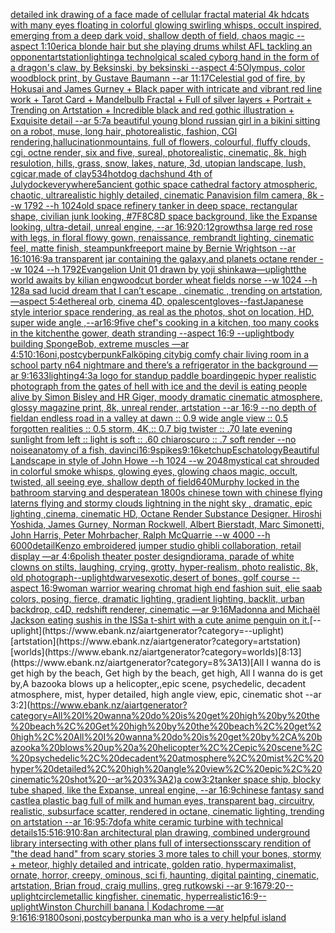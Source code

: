 [detailed ink drawing of a face made of cellular fractal material 4k hd](https://www.ebank.nz/aiartgenerator?category=detailed%20ink%20drawing%20of%20a%20face%20made%20of%20cellular%20fractal%20material%204k%20hd)[cats with many eyes floating in colorful glowing swirling whisps, occult inspired, emerging from a deep dark void, shallow depth of field, chaos magic --aspect 1:10](https://www.ebank.nz/aiartgenerator?category=cats%20with%20many%20eyes%20floating%20in%20colorful%20glowing%20swirling%20whisps%2C%20occult%20inspired%2C%20emerging%20from%20a%20deep%20dark%20void%2C%20shallow%20depth%20of%20field%2C%20chaos%20magic%20--aspect%201%3A10)[erica blonde hair but she playing drums whilst AFL tackling an opponent](https://www.ebank.nz/aiartgenerator?category=erica%20blonde%20hair%20but%20she%20playing%20drums%20whilst%20AFL%20tackling%20an%20opponent)[artstation](https://www.ebank.nz/aiartgenerator?category=artstation)[lighting](https://www.ebank.nz/aiartgenerator?category=lighting)[a technolgical scaled cyborg hand in the form of a dragon's claw, by Beksinski, by beksinski --aspect 4:5](https://www.ebank.nz/aiartgenerator?category=a%20technolgical%20scaled%20cyborg%20hand%20in%20the%20form%20of%20a%20dragon%27s%20claw%2C%20by%20Beksinski%2C%20by%20beksinski%20--aspect%204%3A5)[Olympus, color woodblock print, by Gustave Baumann --ar 11:17](https://www.ebank.nz/aiartgenerator?category=Olympus%2C%20color%20woodblock%20print%2C%20by%20Gustave%20Baumann%20--ar%2011%3A17)[Celestial god of fire, by Hokusai and James Gurney + Black paper with intricate and vibrant red line work + Tarot Card + Mandelbulb Fractal + Full of silver layers + Portrait + Trending on Artstation + Incredible black and red gothic illustration + Exquisite detail --ar 5:7](https://www.ebank.nz/aiartgenerator?category=Celestial%20god%20of%20fire%2C%20by%20Hokusai%20and%20James%20Gurney%20%2B%20Black%20paper%20with%20intricate%20and%20vibrant%20red%20line%20work%20%2B%20Tarot%20Card%20%2B%20Mandelbulb%20Fractal%20%2B%20Full%20of%20silver%20layers%20%2B%20Portrait%20%2B%20Trending%20on%20Artstation%20%2B%20Incredible%20black%20and%20red%20gothic%20illustration%20%2B%20Exquisite%20detail%20--ar%205%3A7)[a beautiful young blond russian girl in a bikini sitting on a robot, muse, long hair,  photorealistic, fashion, CGI rendering,](https://www.ebank.nz/aiartgenerator?category=a%20beautiful%20young%20blond%20russian%20girl%20in%20a%20bikini%20sitting%20on%20a%20robot%2C%20muse%2C%20long%20hair%2C%20%20photorealistic%2C%20fashion%2C%20CGI%20rendering%2C)[hallucination](https://www.ebank.nz/aiartgenerator?category=hallucination)[mountains, full of flowers, colourful, fluffy clouds, cgi, octne render, six and five, sureal, photorealistic, cinematic, 8k, high resulotion, hills, grass, snow, lakes, nature, 3d, utopian landscape, lush, cgi](https://www.ebank.nz/aiartgenerator?category=mountains%2C%20full%20of%20flowers%2C%20colourful%2C%20fluffy%20clouds%2C%20cgi%2C%20octne%20render%2C%20six%20and%20five%2C%20sureal%2C%20photorealistic%2C%20cinematic%2C%208k%2C%20high%20resulotion%2C%20hills%2C%20grass%2C%20snow%2C%20lakes%2C%20nature%2C%203d%2C%20utopian%20landscape%2C%20lush%2C%20cgi)[car,made of clay](https://www.ebank.nz/aiartgenerator?category=car%2Cmade%20of%20clay)[534](https://www.ebank.nz/aiartgenerator?category=534)[hotdog dachshund 4th of July](https://www.ebank.nz/aiartgenerator?category=hotdog%20dachshund%204th%20of%20July)[dock](https://www.ebank.nz/aiartgenerator?category=dock)[everywhere](https://www.ebank.nz/aiartgenerator?category=everywhere)[5](https://www.ebank.nz/aiartgenerator?category=5)[ancient gothic space cathedral factory atmospheric, chaotic, ultrarealistic highly detailed, cinematic Panavision film camera, 8k --w 1792 --h 1024](https://www.ebank.nz/aiartgenerator?category=ancient%20gothic%20space%20cathedral%20factory%20atmospheric%2C%20chaotic%2C%20ultrarealistic%20highly%20detailed%2C%20cinematic%20Panavision%20film%20camera%2C%208k%20--w%201792%20--h%201024)[old space refinery tanker in deep space, rectangular shape, civilian junk looking, #7F8C8D space background, like the Expanse looking, ultra-detail, unreal engine, --ar 16:9](https://www.ebank.nz/aiartgenerator?category=old%20space%20refinery%20tanker%20in%20deep%20space%2C%20rectangular%20shape%2C%20civilian%20junk%20looking%2C%20%237F8C8D%20space%20background%2C%20like%20the%20Expanse%20looking%2C%20ultra-detail%2C%20unreal%20engine%2C%20--ar%2016%3A9)[20:12](https://www.ebank.nz/aiartgenerator?category=20%3A12)[growths](https://www.ebank.nz/aiartgenerator?category=growths)[a large red rose with legs, in floral flowy gown, renaissance, rembrandt lighting, cinematic feel, matte finish, steampunk](https://www.ebank.nz/aiartgenerator?category=a%20large%20red%20rose%20with%20legs%2C%20in%20floral%20flowy%20gown%2C%20renaissance%2C%20rembrandt%20lighting%2C%20cinematic%20feel%2C%20matte%20finish%2C%20steampunk)[freeport maine by Bernie Wrightson --ar 16:10](https://www.ebank.nz/aiartgenerator?category=freeport%20maine%20by%20Bernie%20Wrightson%20--ar%2016%3A10)[16:9](https://www.ebank.nz/aiartgenerator?category=16%3A9)[a transparent jar containing the galaxy,and planets octane render --w 1024 --h 1792](https://www.ebank.nz/aiartgenerator?category=a%20transparent%20jar%20containing%20the%20galaxy%2Cand%20planets%20octane%20render%20--w%201024%20--h%201792)[](https://www.ebank.nz/aiartgenerator?category=)[Evangelion Unit 01 drawn by yoji shinkawa](https://www.ebank.nz/aiartgenerator?category=Evangelion%20Unit%2001%20drawn%20by%20yoji%20shinkawa)[—uplight](https://www.ebank.nz/aiartgenerator?category=%E2%80%94uplight)[the world awaits by kilian eng](https://www.ebank.nz/aiartgenerator?category=the%20world%20awaits%20by%20kilian%20eng)[woodcut border wheat fields norse --w 1024 --h 128](https://www.ebank.nz/aiartgenerator?category=woodcut%20border%20wheat%20fields%20norse%20--w%201024%20--h%20128)[a sad lucid dream that I can’t escape , cinematic , trending on artstation, —aspect 5:4](https://www.ebank.nz/aiartgenerator?category=a%20sad%20lucid%20dream%20that%20I%20can%E2%80%99t%20escape%20%2C%20cinematic%20%2C%20trending%20on%20artstation%2C%20%E2%80%94aspect%205%3A4)[ethereal orb, cinema 4D, opalescent](https://www.ebank.nz/aiartgenerator?category=ethereal%20orb%2C%20cinema%204D%2C%20opalescent)[gloves](https://www.ebank.nz/aiartgenerator?category=gloves)[--fast](https://www.ebank.nz/aiartgenerator?category=--fast)[Japanese style interior space rendering, as real as the photos, shot on location, HD, super wide angle ,--ar16:9](https://www.ebank.nz/aiartgenerator?category=Japanese%20style%20interior%20space%20rendering%2C%20as%20real%20as%20the%20photos%2C%20shot%20on%20location%2C%20HD%2C%20super%20wide%20angle%20%2C--ar16%3A9)[five chef's cooking in a kitchen, too many cooks in the kitchen](https://www.ebank.nz/aiartgenerator?category=five%20chef%27s%20cooking%20in%20a%20kitchen%2C%20too%20many%20cooks%20in%20the%20kitchen)[the gower, death stranding --aspect 16:9 --uplight](https://www.ebank.nz/aiartgenerator?category=the%20gower%2C%20death%20stranding%20--aspect%2016%3A9%20--uplight)[body building SpongeBob, extreme muscles —ar 4:5](https://www.ebank.nz/aiartgenerator?category=body%20building%20SpongeBob%2C%20extreme%20muscles%20%E2%80%94ar%204%3A5)[10:16](https://www.ebank.nz/aiartgenerator?category=10%3A16)[oni,postcyberpunk](https://www.ebank.nz/aiartgenerator?category=oni%2Cpostcyberpunk)[Falköping city](https://www.ebank.nz/aiartgenerator?category=Falk%C3%B6ping%20city)[big comfy chair living room  in a school party  n64 nightmare  and there’s a refrigerator in the background —ar 9:16](https://www.ebank.nz/aiartgenerator?category=big%20comfy%20chair%20living%20room%20%20in%20a%20school%20party%20%20n64%20nightmare%20%20and%20there%E2%80%99s%20a%20refrigerator%20in%20the%20background%20%E2%80%94ar%209%3A16)[33](https://www.ebank.nz/aiartgenerator?category=33)[lighting](https://www.ebank.nz/aiartgenerator?category=lighting)[4:3](https://www.ebank.nz/aiartgenerator?category=4%3A3)[a logo for standup paddle boarding](https://www.ebank.nz/aiartgenerator?category=a%20logo%20for%20standup%20paddle%20boarding)[epic hyper realistic photograph from the gates of hell with ice and the devil is eating people alive by Simon Bisley and HR Giger, moody dramatic cinematic atmosphere, glossy magazine print, 8k, unreal render, artstation --ar 16:9 --no depth of field](https://www.ebank.nz/aiartgenerator?category=epic%20hyper%20realistic%20photograph%20from%20the%20gates%20of%20hell%20with%20ice%20and%20the%20devil%20is%20eating%20people%20alive%20by%20Simon%20Bisley%20and%20HR%20Giger%2C%20moody%20dramatic%20cinematic%20atmosphere%2C%20glossy%20magazine%20print%2C%208k%2C%20unreal%20render%2C%20artstation%20--ar%2016%3A9%20--no%20depth%20of%20field)[an endless road in a valley at dawn :: 0.9 wide angle view :: 0.5 forgotten realities :: 0.5 storm, 4K,:: 0.7 big twister :: .70 late evening sunlight from left :: light is soft :: .60 chiaroscuro  :: .7 soft render --no noise](https://www.ebank.nz/aiartgenerator?category=an%20endless%20road%20in%20a%20valley%20at%20dawn%20%3A%3A%200.9%20wide%20angle%20view%20%3A%3A%200.5%20forgotten%20realities%20%3A%3A%200.5%20storm%2C%204K%2C%3A%3A%200.7%20big%20twister%20%3A%3A%20.70%20late%20evening%20sunlight%20from%20left%20%3A%3A%20light%20is%20soft%20%3A%3A%20.60%20chiaroscuro%20%20%3A%3A%20.7%20soft%20render%20--no%20noise)[anatomy of a fish, davinci](https://www.ebank.nz/aiartgenerator?category=anatomy%20of%20a%20fish%2C%20davinci)[16:9](https://www.ebank.nz/aiartgenerator?category=16%3A9)[spikes](https://www.ebank.nz/aiartgenerator?category=spikes)[9:16](https://www.ebank.nz/aiartgenerator?category=9%3A16)[ketchup](https://www.ebank.nz/aiartgenerator?category=ketchup)[Eschatology](https://www.ebank.nz/aiartgenerator?category=Eschatology)[Beautiful Landscape in style of John Howe --h 1024 --w 2048](https://www.ebank.nz/aiartgenerator?category=Beautiful%20Landscape%20in%20style%20of%20John%20Howe%20--h%201024%20--w%202048)[mystical cat shrouded in colorful smoke whisps, glowing eyes, glowing chaos magic, occult, twisted, all seeing eye, shallow depth of field](https://www.ebank.nz/aiartgenerator?category=mystical%20cat%20shrouded%20in%20colorful%20smoke%20whisps%2C%20glowing%20eyes%2C%20glowing%20chaos%20magic%2C%20occult%2C%20twisted%2C%20all%20seeing%20eye%2C%20shallow%20depth%20of%20field)[640](https://www.ebank.nz/aiartgenerator?category=640)[Murphy locked in the bathroom starving and desperate](https://www.ebank.nz/aiartgenerator?category=Murphy%20locked%20in%20the%20bathroom%20starving%20and%20desperate)[an 1800s chinese town with chinese flying laterns flying and stormy clouds lightning in the night sky , dramatic, epic lighting ,cinema, cinematic HD, Octane Render Substance Designer. Hiroshi Yoshida, James Gurney, Norman Rockwell, Albert Bierstadt, Marc Simonetti, John Harris, Peter Mohrbacher, Ralph McQuarrie --w 4000 --h 6000](https://www.ebank.nz/aiartgenerator?category=an%201800s%20chinese%20town%20with%20chinese%20flying%20laterns%20flying%20and%20stormy%20clouds%20lightning%20in%20the%20night%20sky%20%2C%20dramatic%2C%20epic%20lighting%20%2Ccinema%2C%20cinematic%20HD%2C%20Octane%20Render%20Substance%20Designer.%20Hiroshi%20Yoshida%2C%20James%20Gurney%2C%20Norman%20Rockwell%2C%20Albert%20Bierstadt%2C%20Marc%20Simonetti%2C%20John%20Harris%2C%20Peter%20Mohrbacher%2C%20Ralph%20McQuarrie%20--w%204000%20--h%206000)[detail](https://www.ebank.nz/aiartgenerator?category=detail)[Kenzo embroidered jumper studio ghibli collaboration, retail display —ar 4:6](https://www.ebank.nz/aiartgenerator?category=Kenzo%20embroidered%20jumper%20studio%20ghibli%20collaboration%2C%20retail%20display%20%E2%80%94ar%204%3A6)[polish theater poster design](https://www.ebank.nz/aiartgenerator?category=polish%20theater%20poster%20design)[diorama, parade of white clowns on stilts, laughing, crying, grotty, hyper-realism, photo realistic, 8k, old photograph](https://www.ebank.nz/aiartgenerator?category=diorama%2C%20parade%20of%20white%20clowns%20on%20stilts%2C%20laughing%2C%20crying%2C%20grotty%2C%20hyper-realism%2C%20photo%20realistic%2C%208k%2C%20old%20photograph)[--uplight](https://www.ebank.nz/aiartgenerator?category=--uplight)[dwarves](https://www.ebank.nz/aiartgenerator?category=dwarves)[exotic,](https://www.ebank.nz/aiartgenerator?category=exotic%2C)[desert of bones, golf course --aspect 16:9](https://www.ebank.nz/aiartgenerator?category=desert%20of%20bones%2C%20golf%20course%20--aspect%2016%3A9)[woman warrior wearing chromat high end fashion suit, elie saab colors, posing, fierce, dramatic lighting, gradient lighting, backlit, urban backdrop, c4D, redshift renderer, cinematic —ar 9:16](https://www.ebank.nz/aiartgenerator?category=woman%20warrior%20wearing%20chromat%20high%20end%20fashion%20suit%2C%20elie%20saab%20colors%2C%20posing%2C%20fierce%2C%20dramatic%20lighting%2C%20gradient%20lighting%2C%20backlit%2C%20urban%20backdrop%2C%20c4D%2C%20redshift%20renderer%2C%20cinematic%20%E2%80%94ar%209%3A16)[Madonna and Michaël Jackson eating sushis in the ISS](https://www.ebank.nz/aiartgenerator?category=Madonna%20and%20Micha%C3%ABl%20Jackson%20eating%20sushis%20in%20the%20ISS)[a t-shirt with a cute anime penguin on it.](https://www.ebank.nz/aiartgenerator?category=a%20t-shirt%20with%20a%20cute%20anime%20penguin%20on%20it.)[--uplight](https://www.ebank.nz/aiartgenerator?category=--uplight)[artstation](https://www.ebank.nz/aiartgenerator?category=artstation)[worlds](https://www.ebank.nz/aiartgenerator?category=worlds)[8:13](https://www.ebank.nz/aiartgenerator?category=8%3A13)[All I wanna do is get high by the beach, Get high by the beach, get high, All I wanna do is get by,A bazooka blows up a helicopter,,epic scene, psychedelic, decadent atmosphere, mist, hyper detailed, high angle view, epic, cinematic shot --ar 3:2](https://www.ebank.nz/aiartgenerator?category=All%20I%20wanna%20do%20is%20get%20high%20by%20the%20beach%2C%20Get%20high%20by%20the%20beach%2C%20get%20high%2C%20All%20I%20wanna%20do%20is%20get%20by%2CA%20bazooka%20blows%20up%20a%20helicopter%2C%2Cepic%20scene%2C%20psychedelic%2C%20decadent%20atmosphere%2C%20mist%2C%20hyper%20detailed%2C%20high%20angle%20view%2C%20epic%2C%20cinematic%20shot%20--ar%203%3A2)[a cow](https://www.ebank.nz/aiartgenerator?category=a%20cow)[3:2](https://www.ebank.nz/aiartgenerator?category=3%3A2)[tanker space ship, blocky tube shaped, like the Expanse, unreal engine, --ar 16:9](https://www.ebank.nz/aiartgenerator?category=tanker%20space%20ship%2C%20blocky%20tube%20shaped%2C%20like%20the%20Expanse%2C%20unreal%20engine%2C%20--ar%2016%3A9)[chinese fantasy sand castle](https://www.ebank.nz/aiartgenerator?category=chinese%20fantasy%20sand%20castle)[a plastic bag full of milk and human eyes, transparent bag, circuitry, realistic, subsurface scatter, rendered in octane, cinematic lighting, trending on artstation --ar 16:9](https://www.ebank.nz/aiartgenerator?category=a%20plastic%20bag%20full%20of%20milk%20and%20human%20eyes%2C%20transparent%20bag%2C%20circuitry%2C%20realistic%2C%20subsurface%20scatter%2C%20rendered%20in%20octane%2C%20cinematic%20lighting%2C%20trending%20on%20artstation%20--ar%2016%3A9)[5:7](https://www.ebank.nz/aiartgenerator?category=5%3A7)[dof](https://www.ebank.nz/aiartgenerator?category=dof)[a white ceramic turbine with technical details](https://www.ebank.nz/aiartgenerator?category=a%20white%20ceramic%20turbine%20with%20technical%20details)[15:5](https://www.ebank.nz/aiartgenerator?category=15%3A5)[16:9](https://www.ebank.nz/aiartgenerator?category=16%3A9)[10:8](https://www.ebank.nz/aiartgenerator?category=10%3A8)[an architectural plan drawing, combined underground library intersecting with other plans full of intersections](https://www.ebank.nz/aiartgenerator?category=an%20architectural%20plan%20drawing%2C%20combined%20underground%20library%20intersecting%20with%20other%20plans%20full%20of%20intersections)[scary rendition of "the dead hand" from scary stories 3 more tales to chill your bones, stormy + meteor, highly detailed and intricate, golden ratio, hypermaximalist, ornate, horror, creepy, ominous, sci fi, haunting, digital painting, cinematic, artstation, Brian froud, craig mullins, greg rutkowski --ar 9:16](https://www.ebank.nz/aiartgenerator?category=scary%20rendition%20of%20%22the%20dead%20hand%22%20from%20scary%20stories%203%20more%20tales%20to%20chill%20your%20bones%2C%20stormy%20%2B%20meteor%2C%20highly%20detailed%20and%20intricate%2C%20golden%20ratio%2C%20hypermaximalist%2C%20ornate%2C%20horror%2C%20creepy%2C%20ominous%2C%20sci%20fi%2C%20haunting%2C%20digital%20painting%2C%20cinematic%2C%20artstation%2C%20Brian%20froud%2C%20craig%20mullins%2C%20greg%20rutkowski%20--ar%209%3A16)[7](https://www.ebank.nz/aiartgenerator?category=7)[9:20](https://www.ebank.nz/aiartgenerator?category=9%3A20)[--uplight](https://www.ebank.nz/aiartgenerator?category=--uplight)[circle](https://www.ebank.nz/aiartgenerator?category=circle)[metallic kingfisher. cinematic, hyperrealistic](https://www.ebank.nz/aiartgenerator?category=metallic%20kingfisher.%20cinematic%2C%20hyperrealistic)[16:9](https://www.ebank.nz/aiartgenerator?category=16%3A9)[--uplight](https://www.ebank.nz/aiartgenerator?category=--uplight)[Winston Churchill banana | Kodachrome —ar 9:16](https://www.ebank.nz/aiartgenerator?category=Winston%20Churchill%20banana%20%7C%20Kodachrome%20%E2%80%94ar%209%3A16)[16:9](https://www.ebank.nz/aiartgenerator?category=16%3A9)[1800s](https://www.ebank.nz/aiartgenerator?category=1800s)[oni,postcyberpunk](https://www.ebank.nz/aiartgenerator?category=oni%2Cpostcyberpunk)[a man who is a very helpful island](https://www.ebank.nz/aiartgenerator?category=a%20man%20who%20is%20a%20very%20helpful%20island)